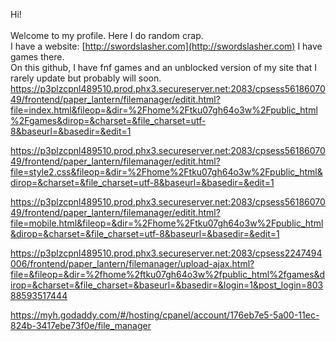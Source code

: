 Hi!
<br>
<br>
Welcome to my profile. Here I do random crap.
<br>
I have a website: [http://swordslasher.com](http://swordslasher.com)
I have games there.
<br>
On this github, I have fnf games and an unblocked version of my site that I rarely update but probably will soon.
https://p3plzcpnl489510.prod.phx3.secureserver.net:2083/cpsess5618607049/frontend/paper_lantern/filemanager/editit.html?file=index.html&fileop=&dir=%2Fhome%2Ftku07gh64o3w%2Fpublic_html%2Fgames&dirop=&charset=&file_charset=utf-8&baseurl=&basedir=&edit=1

https://p3plzcpnl489510.prod.phx3.secureserver.net:2083/cpsess5618607049/frontend/paper_lantern/filemanager/editit.html?file=style2.css&fileop=&dir=%2Fhome%2Ftku07gh64o3w%2Fpublic_html&dirop=&charset=&file_charset=utf-8&baseurl=&basedir=&edit=1

https://p3plzcpnl489510.prod.phx3.secureserver.net:2083/cpsess5618607049/frontend/paper_lantern/filemanager/editit.html?file=mobile.html&fileop=&dir=%2Fhome%2Ftku07gh64o3w%2Fpublic_html&dirop=&charset=&file_charset=utf-8&baseurl=&basedir=&edit=1

https://p3plzcpnl489510.prod.phx3.secureserver.net:2083/cpsess2247494006/frontend/paper_lantern/filemanager/upload-ajax.html?file=&fileop=&dir=%2fhome%2ftku07gh64o3w%2fpublic_html%2fgames&dirop=&charset=&file_charset=&baseurl=&basedir=&login=1&post_login=80388593517444

https://myh.godaddy.com/#/hosting/cpanel/account/176eb7e5-5a00-11ec-824b-3417ebe73f0e/file_manager
